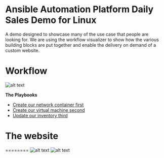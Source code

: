 Ansible Automation Platform Daily Sales Demo for Linux
=========
A demo designed to showcase many of the use case that people are looking for.  We are using the workflow visualizer to show how the various building blocks are put together and enable the delivery on demand of a custom website.

# Workflow

![alt text](https://github.com/ericcames/aap.dailydemo.linux/blob/main/images/DDLWF.png "Workflow")

**The Playbooks**

- [Create our network container first](https://github.com/ericcames/aap.dailydemo.linux/blob/main/playbooks/create_vpc_01.yml "create_vpc_01.yml")
- [Create our virtual machine second](https://github.com/ericcames/aap.dailydemo.linux/blob/main/playbooks/create_instance_02.yml "create_instance_02.yml")
- [Update our inventory third](https://github.com/ericcames/aap.dailydemo.linux/blob/main/playbooks/add_inventory_03.yml "add_inventory_03.yml")

# The website
========
![alt text](https://github.com/ericcames/aap.dailydemo.linux/blob/main/images/DDLW1.png "Webtop")
![alt text](https://github.com/ericcames/aap.dailydemo.linux/blob/main/images/DDLW2.png "Webbottom")
